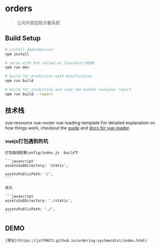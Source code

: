 # orders

> 公司内部加班点餐系统

## Build Setup

``` bash
# install dependencies
npm install

# serve with hot reload at localhost:8080
npm run dev

# build for production with minification
npm run build

# build for production and view the bundle analyzer report
npm run build --report
```
## 技术栈
  vue-resource
  vue-router
  vue-loading-template
For detailed explanation on how things work, checkout the [guide](http://vuejs-templates.github.io/webpack/) and [docs for vue-loader](http://vuejs.github.io/vue-loader).

### vuejs打包遇到的坑

    打包路径配置config/index.js  build下

    ```javascript
    assetsSubDirectory: 'static',

    assetsPublicPath: '/',
    ```

    改为

    ```javascript
    assetsSubDirectory: './static',

    assetsPublicPath: './',
    ```
## DEMO

    [预览](https://jstf9673.github.io/ordering-system/dist/index.html)
